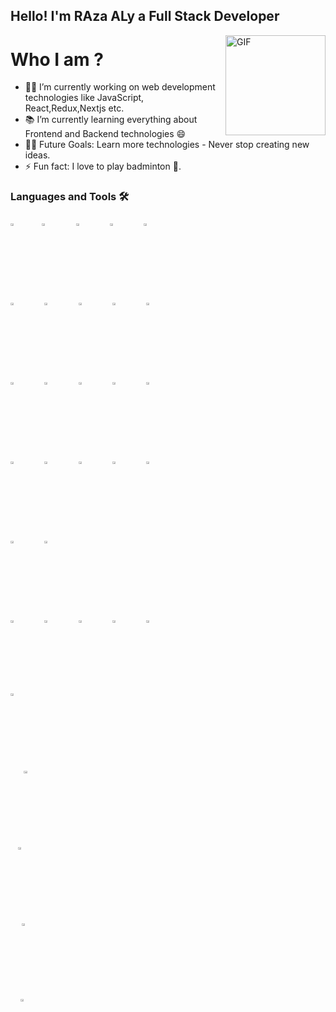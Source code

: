 ## Hello! I'm RAza ALy a Full Stack Developer
<img align="right" alt="GIF" height="160px" src="https://media.giphy.com/media/eNAsjO55tPbgaor7ma/giphy.gif" />

# Who I am ?
- 👨‍💻 I’m currently working on web development technologies like JavaScript, React,Redux,Nextjs etc.
- 📚 I’m currently learning everything about Frontend and Backend technologies 😄
- 💪🏼 Future Goals: Learn more technologies - Never stop creating new ideas.
- ⚡ Fun fact: I love to play badminton 🏸.

### Languages and Tools 🛠 

<p>
   <code><img width="10%" height="3%"  src="https://imguploader.net/if/sQVO4XWTU7Yu.svg"></
   <code><img width="10%" height="3%" src="https://imguploader.net/if/QQcGwbHIPrin.svg"></code>
  <code><img width="10%" height="3%" src="https://imguploader.net/if/ZUPy79DfP3bh.svg"></code>
  <code><img width="10%" height="3%" src="https://imguploader.net/if/VOnPfcq9Uvmn.svg"></code>
  <code><img width="10%" height="3%"  src="https://imguploader.net/if/NdEtBrWFMfIW.svg"></code>
   <br />
  <code><img width="10%" height="3%"  src="https://imguploader.net/if/yJWZRgVUbtnp.svg"></code>
  <code><img width="10%" height="3%"  src="https://imguploader.net/if/89K9jCr7nTCD.svg"></code>
  <code><img width="10%" height="3%"  src="https://imguploader.net/if/HUT9hpjVufpM.svg"></code>
  <code><img width="10%" height="3%"  src="https://imguploader.net/if/1FbXZ5FhEUr9.svg"></code>
  <code><img width="10%" height="3%"  src="https://imguploader.net/if/o32nXVGGqv3J.svg"></code>
    <br />
  <code><img width="10%" height="3%"  src="https://imguploader.net/if/0FwrBlyxlRrY.svg"></code>
  <code><img width="10%" height="3%"  src="https://upload.vectorlogo.zone/logos/nextjs/images/2d3864ef-00e0-4026-ab1d-30e4a98e2899.svg"></code>
  <code><img width="10%" height="3%"  src="https://imguploader.net/if/uG2z2NYpbkLK.svg"></code>
  <code><img width="10%" height="3%"  src="https://imguploader.net/if/HBqxjLBwJe0R.svg"></code>
  <code><img width="10%" height="3%"  src="https://raw.githubusercontent.com/styled-components/brand/bde053200192814dcd55923b6e41884d18e51665/styled-components.svg"></code>
  <br />
  <code><img width="10%" height="3%" src="https://imguploader.net/if/5laSGnWFyEGg.svg"></code>
  <code><img width="10%" height="3%" src="https://imguploader.net/if/BVGRO42f8dLX.svg"></code>
   <code><img width="10%" height="3%" src="https://imguploader.net/if/28jRMgow8x4g.svg"></code>
  <code><img width="10%" height="3%" src="https://imguploader.net/if/VJuQJGCkSn9R.svg"></code>
  <code><img width="10%" height="3%" src="https://imguploader.net/if/jhYssZzjiE5S.svg"></code>
  <br />
   <code><img width="10%" height="3%" src="https://imguploader.net/if/m4mYmgJu8obw.svg"></code>
   <code><img width="10%" height="3%" src="https://imguploader.net/if/cD826FojQQy1.svg"></code>
   <br />
  <code><img width="10%" height="3%" src="https://imguploader.net/if/gxuBCIi8OZl1.svg"></code>
  <code><img width="10%" height="3%" src="https://imguploader.net/if/gUkZXWAHUlo3.svg"></code>
   <code><img width="10%" height="3%" src="https://imguploader.net/if/7vgzFLEOHscl.svg"></code>
  <code><img width="10%" height="3%" src="https://imguploader.net/if/MuVjmGoILJM4.svg"></code>
  <code><img width="10%" height="3%" src="https://imguploader.net/if/NpwdltZrKxU7.svg"></code>
   <br/>   
   <code><img width="10%" height="3%" src="https://imguploader.net/if/ibmfdxj1ThJ6.svg"</code>
   <code><img width="10%" height="3%" src="https://imguploader.net/if/M3zBZTxnWtwC.svg"</code>
  <code><img width="10%" height="3%" src="https://imguploader.net/if/MtZ1UGYRP3p8.svg"></code>
   <code><img width="10%" height="3%" src="https://imguploader.net/if/ionLlyZGtbUI.svg"</code>
   <code><img width="10%" height="3%" src="https://imguploader.net/if/KvDLPivzvyxK.svg"</code>
</p>
